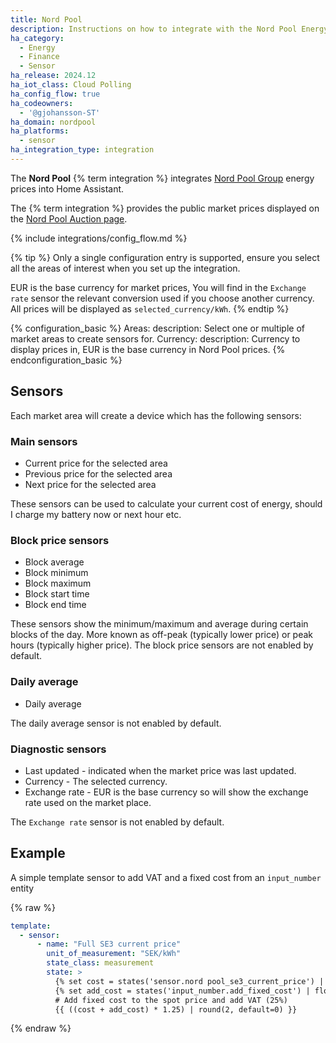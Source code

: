 ```yaml
---
title: Nord Pool
description: Instructions on how to integrate with the Nord Pool Energy market prices.
ha_category:
  - Energy
  - Finance
  - Sensor
ha_release: 2024.12
ha_iot_class: Cloud Polling
ha_config_flow: true
ha_codeowners:
  - '@gjohansson-ST'
ha_domain: nordpool
ha_platforms:
  - sensor
ha_integration_type: integration
---
```


The **Nord Pool** {% term integration %} integrates [Nord Pool Group](https://www.nordpoolgroup.com/) energy prices into Home Assistant.

The {% term integration %} provides the public market prices displayed on the [Nord Pool Auction page](https://data.nordpoolgroup.com/auction/day-ahead/prices).

{% include integrations/config_flow.md %}

{% tip %}
Only a single configuration entry is supported, ensure you select all the areas of interest when you set up the integration.

EUR is the base currency for market prices, You will find in the `Exchange rate` sensor the relevant conversion used if you choose another currency.
All prices will be displayed as `selected_currency/kWh`.
{% endtip %}

{% configuration_basic %}
Areas:
  description: Select one or multiple of market areas to create sensors for.
Currency:
  description: Currency to display prices in, EUR is the base currency in Nord Pool prices.
{% endconfiguration_basic %}

## Sensors

Each market area will create a device which has the following sensors:

### Main sensors

- Current price for the selected area
- Previous price for the selected area
- Next price for the selected area

These sensors can be used to calculate your current cost of energy, should I charge my battery now or next hour etc.

### Block price sensors

- Block average
- Block minimum
- Block maximum
- Block start time
- Block end time

These sensors show the minimum/maximum and average during certain blocks of the day. More known as off-peak (typically lower price) or peak hours (typically higher price).
The block price sensors are not enabled by default.

### Daily average

- Daily average

The daily average sensor is not enabled by default.

### Diagnostic sensors

- Last updated - indicated when the market price was last updated.
- Currency - The selected currency.
- Exchange rate - EUR is the base currency so will show the exchange rate used on the market place.

The `Exchange rate` sensor is not enabled by default.

## Example

A simple template sensor to add VAT and a fixed cost from an `input_number` entity

{% raw %}

```yaml
template:
  - sensor:
      - name: "Full SE3 current price"
        unit_of_measurement: "SEK/kWh"
        state_class: measurement
        state: >
          {% set cost = states('sensor.nord pool_se3_current_price') | float(0) %}
          {% set add_cost = states('input_number.add_fixed_cost') | float(0) %}
          # Add fixed cost to the spot price and add VAT (25%)
          {{ ((cost + add_cost) * 1.25) | round(2, default=0) }}
```

{% endraw %}
